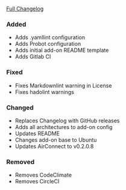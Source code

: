 [Full Changelog][changelog]

### Added

- Adds .yamllint configuration
- Adds Probot configuration
- Adds initial add-on README template
- Adds Gitlab CI

### Fixed

- Fixes Markdownlint warning in License
- Fixes hadolint warnings

### Changed

- Replaces Changelog with GitHub releases
- Adds all architectures to add-on config
- Updates README
- Changes add-on base to Ubuntu
- Updates AirConnect to v0.2.0.8

### Removed

- Removes CodeClimate
- Removes CircleCI

[changelog]: https://github.com/hassio-addons/addon-aircast/compare/v0.3.0...v0.4.0